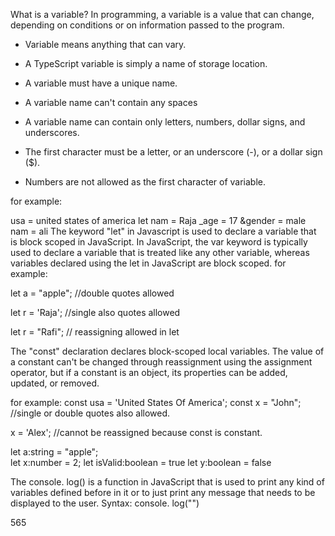 What is a variable?
In programming, a variable is a value that can change, depending on conditions or on information passed to the program.

* Variable means anything that can vary.
* A TypeScript variable is simply a name of storage location. 
* A variable must have a unique name. 

* A variable name can't contain any spaces
* A variable name can contain only letters, numbers, dollar signs, and underscores.
* The first character must be a letter, or an underscore (-), or a dollar sign ($).
* Numbers are not allowed as the first character of variable.



for example:

usa = united states of america
let nam = Raja
_age = 17
&gender = male 
nam = ali
The keyword "let" in Javascript is used to declare a variable that is block scoped in JavaScript. In JavaScript, the var keyword is typically used to declare a variable that is treated like any other variable, whereas variables declared using the let in JavaScript are block scoped.
for example:

let a = "apple";  //double quotes allowed

let r = 'Raja';   //single also quotes allowed

let r = "Rafi";      // reassigning allowed in let 


The "const" declaration declares block-scoped local variables. The value of a constant can't be changed through reassignment using the assignment operator, but if a constant is an object, its properties can be added, updated, or removed.

for example:
const usa = 'United States Of America';
const x = "John"; //single or double quotes also allowed.

x = 'Alex';  //cannot be reassigned because const is constant.















let a:string = "apple";  
let x:number = 2;
let isValid:boolean = true
let y:boolean = false


The console. log() is a function in JavaScript that is used to print any kind of variables defined before in it or to just print any message that needs to be displayed to the user. 
Syntax: console. log("")



565










